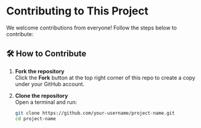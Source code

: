 # Contributing to This Project

We welcome contributions from everyone! Follow the steps below to contribute:

## 🛠️ How to Contribute

1. **Fork the repository**  
   Click the **Fork** button at the top right corner of this repo to create a copy under your GitHub account.

2. **Clone the repository**  
   Open a terminal and run:
   ```bash
   git clone https://github.com/your-username/project-name.git
   cd project-name
